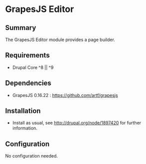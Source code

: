 # GrapesJS Editor

## Summary

The GrapesJS Editor module provides a page builder.

## Requirements

* Drupal Core ^8 || ^9

## Dependencies

* GrapesJS 0.16.22 : https://github.com/artf/grapesjs

## Installation

* Install as usual, see http://drupal.org/node/1897420 for further information.

## Configuration

No configuration needed.
